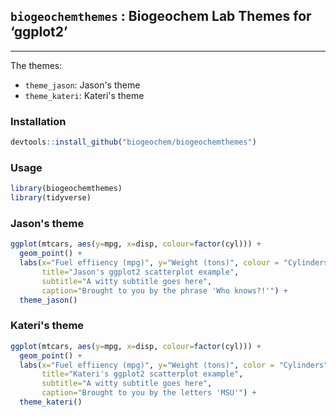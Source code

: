 ## `biogeochemthemes` : Biogeochem Lab Themes for ‘ggplot2’

-----

The themes:

  - `theme_jason`: Jason's theme
  - `theme_kateri`: Kateri's theme

### Installation

``` r
devtools::install_github("biogeochem/biogeochemthemes")
```

### Usage

``` r
library(biogeochemthemes)
library(tidyverse)
```

### Jason's theme

``` r
ggplot(mtcars, aes(y=mpg, x=disp, colour=factor(cyl))) +
  geom_point() +
  labs(x="Fuel effiiency (mpg)", y="Weight (tons)", colour = "Cylinders",
       title="Jason's ggplot2 scatterplot example",
       subtitle="A witty subtitle goes here",
       caption="Brought to you by the phrase 'Who knows?!'") + 
  theme_jason()
```

### Kateri's theme

``` r
ggplot(mtcars, aes(y=mpg, x=disp, colour=factor(cyl))) +
  geom_point() +
  labs(x="Fuel effiiency (mpg)", y="Weight (tons)", color = "Cylinders",
       title="Kateri's ggplot2 scatterplot example",
       subtitle="A witty subtitle goes here",
       caption="Brought to you by the letters 'MSU'") + 
  theme_kateri()
```
